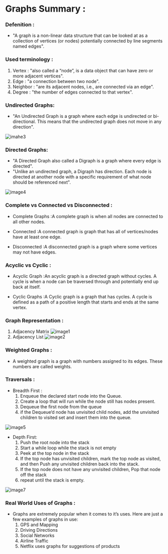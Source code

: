 # Graphs Summary :

### Defenition :
  * "A graph is a non-linear data structure that can be looked at as a collection of vertices (or nodes) potentially connected by line segments named edges".

### Used terminology :
  1. Vertex : "also called a “node”, is a data object that can have zero or more adjacent vertices".
  2. Edge : "a connection between two node".
  3. Neighbor : "are its adjacent nodes, i.e., are connected via an edge".
  4. Degree : "the number of edges connected to that vertex".

### Undirected Graphs:
  * "An Undirected Graph is a graph where each edge is undirected or bi-directional. This means that the undirected graph does not move in any direction".

  ![imahe3](https://codefellows.github.io/common_curriculum/data_structures_and_algorithms/Code_401/class-35/resources/assets/UndirectedGraph.PNG)

### Directed Graphs:
  * "A Directed Graph also called a Digraph is a graph where every edge is directed".
  * "Unlike an undirected graph, a Digraph has direction. Each node is directed at another node with a specific requirement of what node should be referenced next".

  ![image4](https://codefellows.github.io/common_curriculum/data_structures_and_algorithms/Code_401/class-35/resources/assets/DirectedGraph.PNG)

### Complete vs Connected vs Disconnected :

  * Complete Graphs :A complete graph is when all nodes are connected to all other nodes.

  * Connected :A connected graph is graph that has all of vertices/nodes have at least one edge.

  * Disconnected :A disconnected graph is a graph where some vertices may not have edges.

### Acyclic vs Cyclic :

  * Acyclic Graph :An acyclic graph is a directed graph without cycles.
     A cycle is when a node can be traversed through and potentially end up back at itself.

  * Cyclic Graphs :A Cyclic graph is a graph that has cycles.
     A cycle is defined as a path of a positive length that starts and ends at the same vertex.

### Graph Representation :
  1. Adjacency Matrix
    ![image1](https://codefellows.github.io/common_curriculum/data_structures_and_algorithms/Code_401/class-35/resources/assets/AdjMatrix.PNG)
  2. Adjacency List
    ![image2](https://codefellows.github.io/common_curriculum/data_structures_and_algorithms/Code_401/class-35/resources/assets/AdjList.PNG)

### Weighted Graphs :
  * A weighted graph is a graph with numbers assigned to its edges. These numbers are called weights.

### Traversals :
  * Breadth First : 
      1. Enqueue the declared start node into the Queue.
      2. Create a loop that will run while the node still has nodes present.
      3. Dequeue the first node from the queue
      4. if the Dequeue‘d node has unvisited child nodes, add the unvisited children to visited set and insert them into the queue.

![image5](https://codefellows.github.io/common_curriculum/data_structures_and_algorithms/Code_401/class-35/resources/assets/BreadthFirst.PNG)

   * Depth First:
      1. Push the root node into the stack
      2. Start a while loop while the stack is not empty
      3. Peek at the top node in the stack
      4. If the top node has unvisited children, mark the top node as visited, and then Push any unvisited children back into the stack.
      5. If the top node does not have any unvisited children, Pop that node off the stack
      6. repeat until the stack is empty.

  ![image7](https://codefellows.github.io/common_curriculum/data_structures_and_algorithms/Code_401/class-35/resources/assets/Depth1.PNG)

### Real World Uses of Graphs :
  * Graphs are extremely popular when it comes to it’s uses. Here are just a few examples of graphs in use:
     1. GPS and Mapping
     2. Driving Directions
     3. Social Networks
     4. Airline Traffic
     5. Netflix uses graphs for suggestions of products


